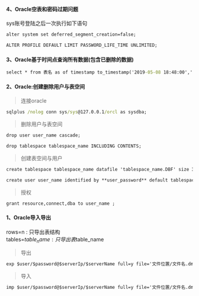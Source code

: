 
#### 4、Oracle空表和密码过期问题
sys账号登陆之后一次执行如下语句
```cmd
alter system set deferred_segment_creation=false;

ALTER PROFILE DEFAULT LIMIT PASSWORD_LIFE_TIME UNLIMITED;
```

#### 3、Oracle基于时间点查询所有数据(包含已删除的数据)
```cmd
select * from 表名 as of timestamp to_timestamp('2019-05-08 18:48:00','yyyy-mm-dd hh24:mi:ss');
```

#### 2、Oracle:创建删除用户与表空间
> 连接oracle
```cmd
sqlplus /nolog conn sys/sys@127.0.0.1/orcl as sysdba;
```
> 删除用户与表空间
```cmd
drop user user_name cascade;

drop tablespace tablespace_name INCLUDING CONTENTS;
```
> 创建表空间与用户
```cmd
create tablespace tablespace_name datafile 'tablespace_name.DBF' size 300m autoextend on next 10m maxsize unlimited ;

create user user_name identified by **user_password** default tablespace tablespace_name ;
```
> 授权
```cmd
grant resource,connect,dba to user_name ;
```

#### 1、Oracle导入导出
rows=n : 只导出表结构  
tables=$table_name : 只导出表$table_name

> 导出
```cmd
exp $user/$password@$serverIp/$serverName full=y file='文件位置/文件名.dmp' rows=n tables=$table_name
```

> 导入
```cmd
imp $user/$password@$serverIp/$serverName full=y file='文件位置/文件名.dmp'
```
